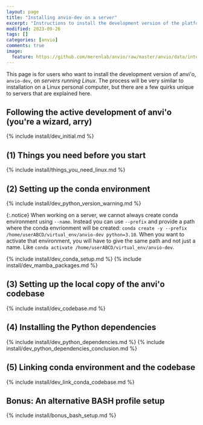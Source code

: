```yaml
---
layout: page
title: "Installing anvio-dev on a server"
excerpt: "Instructions to install the development version of the platform."
modified: 2023-09-26
tags: []
categories: [anvio]
comments: true
image:
  feature: https://github.com/merenlab/anvio/raw/master/anvio/data/interactive/images/logo.png
---
```


This page is for users who want to install the development version of anvi'o, `anvio-dev`, on _servers running Linux_. The process will be very similar to installation on a Linux personal computer, but there are a few quirks unique to servers that are explained here.

## Following the active development of anvi'o (you're a wizard, arry)

{% include install/dev_initial.md %}

## (1) Things you need before you start

{% include install/things_you_need_linux.md %}

## (2) Setting up the conda environment

{% include install/dev_python_version_warning.md %}

{:.notice}
When working on a server, we cannot always create conda environment using `--name`. Instead you can use `--prefix` and provide a path where the conda envrionment will be created: `conda create -y --prefix /home/userABCD/virtual_env/anvio-dev python=3.10`.
When you want to activate that environment, you will have to give the same path and not just a name. Like `conda activate /home/userABCD/virtual_env/anvio-dev`. 

{% include install/dev_conda_setup.md %}
{% include install/dev_mamba_packages.md %}

## (3) Setting up the local copy of the anvi'o codebase

{% include install/dev_codebase.md %}

## (4) Installing the Python dependencies

{% include install/dev_python_dependencies.md %}
{% include install/dev_python_dependencies_conclusion.md %}

## (5) Linking conda environment and the codebase

{% include install/dev_link_conda_codebase.md %}

## Bonus: An alternative BASH profile setup

{% include install/bonus_bash_setup.md %}